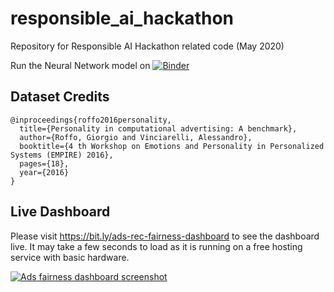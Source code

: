 # responsible_ai_hackathon
Repository for Responsible AI Hackathon related code (May 2020)

Run the Neural Network model on [![Binder](https://mybinder.org/badge_logo.svg)](https://mybinder.org/v2/gh/salilkanitkar/responsible_ai_hackathon/master?filepath=models%2Fbasic-model%2Fnn-model.ipynb)

## Dataset Credits
```
@inproceedings{roffo2016personality,
  title={Personality in computational advertising: A benchmark},
  author={Roffo, Giorgio and Vinciarelli, Alessandro},
  booktitle={4 th Workshop on Emotions and Personality in Personalized Systems (EMPIRE) 2016},
  pages={18},
  year={2016}
}
```

## Live Dashboard

Please visit https://bit.ly/ads-rec-fairness-dashboard to see the dashboard live. It may take a few seconds to load as it is running on a free hosting service with basic hardware.

<a href="https://bit.ly/ads-rec-fairness-dashboard" target="_blank" rel="noopener noreferrer"><img src="https://i.imgur.com/ZQ26GxH.png" alt="Ads fairness dashboard screenshot" target="_blank" /></a>
